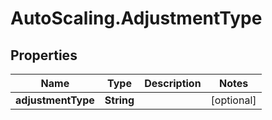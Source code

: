 # AutoScaling.AdjustmentType

## Properties

Name | Type | Description | Notes
------------ | ------------- | ------------- | -------------
**adjustmentType** | **String** |  | [optional] 


